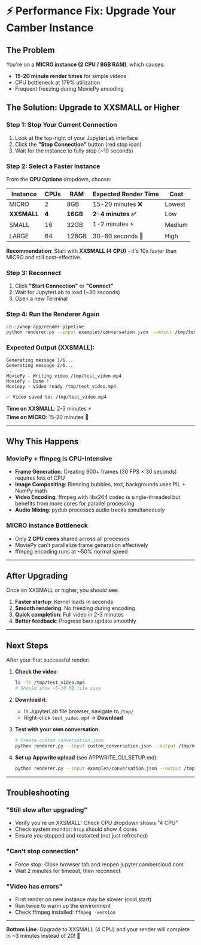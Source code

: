 # ⚡ Performance Fix: Upgrade Your Camber Instance

## The Problem
You're on a **MICRO instance (2 CPU / 8GB RAM)**, which causes:
- **15-20 minute render times** for simple videos
- CPU bottleneck at 179% utilization
- Frequent freezing during MoviePy encoding

## The Solution: Upgrade to XXSMALL or Higher

### Step 1: Stop Your Current Connection
1. Look at the top-right of your JupyterLab interface
2. Click the **"Stop Connection"** button (red stop icon)
3. Wait for the instance to fully stop (~10 seconds)

### Step 2: Select a Faster Instance
From the **CPU Options** dropdown, choose:

| Instance | CPUs | RAM | Expected Render Time | Cost |
|----------|------|-----|---------------------|------|
| MICRO    | 2    | 8GB | 15-20 minutes ❌    | Lowest |
| **XXSMALL** | **4** | **16GB** | **2-4 minutes ✅** | Low |
| SMALL    | 16   | 32GB | 1-2 minutes ⚡      | Medium |
| LARGE    | 64   | 128GB | 30-60 seconds 🚀   | High |

**Recommendation**: Start with **XXSMALL (4 CPU)** - it's 10x faster than MICRO and still cost-effective.

### Step 3: Reconnect
1. Click **"Start Connection"** or **"Connect"**
2. Wait for JupyterLab to load (~30 seconds)
3. Open a new Terminal

### Step 4: Run the Renderer Again
```bash
cd ~/whop-app/render-pipeline
python renderer.py --input examples/conversation.json --output /tmp/test_video.mp4
```

### Expected Output (XXSMALL):
```
Generating message 1/6...
Generating message 2/6...
...
MoviePy - Writing video /tmp/test_video.mp4
MoviePy - Done !
Moviepy - video ready /tmp/test_video.mp4

✅ Video saved to: /tmp/test_video.mp4
```

**Time on XXSMALL**: 2-3 minutes ⚡  
**Time on MICRO**: 15-20 minutes 🐌

---

## Why This Happens

### MoviePy + ffmpeg is CPU-Intensive
- **Frame Generation**: Creating 900+ frames (30 FPS × 30 seconds) requires lots of CPU
- **Image Compositing**: Blending bubbles, text, backgrounds uses PIL + NumPy math
- **Video Encoding**: ffmpeg with libx264 codec is single-threaded but benefits from more cores for parallel processing
- **Audio Mixing**: pydub processes audio tracks simultaneously

### MICRO Instance Bottleneck
- Only **2 CPU cores** shared across all processes
- MoviePy can't parallelize frame generation effectively
- ffmpeg encoding runs at ~50% normal speed

---

## After Upgrading

Once on XXSMALL or higher, you should see:
1. **Faster startup**: Kernel loads in seconds
2. **Smooth rendering**: No freezing during encoding
3. **Quick completion**: Full video in 2-3 minutes
4. **Better feedback**: Progress bars update smoothly

---

## Next Steps

After your first successful render:

1. **Check the video**:
   ```bash
   ls -lh /tmp/test_video.mp4
   # Should show ~5-10 MB file size
   ```

2. **Download it**:
   - In JupyterLab file browser, navigate to `/tmp/`
   - Right-click `test_video.mp4` → **Download**

3. **Test with your own conversation**:
   ```bash
   # Create custom_conversation.json
   python renderer.py --input custom_conversation.json --output /tmp/my_video.mp4
   ```

4. **Set up Appwrite upload** (see APPWRITE_CLI_SETUP.md):
   ```bash
   python renderer.py --input examples/conversation.json --output /tmp/test_video.mp4 --upload
   ```

---

## Troubleshooting

### "Still slow after upgrading"
- Verify you're on XXSMALL: Check CPU dropdown shows "4 CPU"
- Check system monitor: `htop` should show 4 cores
- Ensure you stopped and restarted (not just refreshed)

### "Can't stop connection"
- Force stop: Close browser tab and reopen jupyter.cambercloud.com
- Wait 2 minutes for timeout, then reconnect

### "Video has errors"
- First render on new instance may be slower (cold start)
- Run twice to warm up the environment
- Check ffmpeg installed: `ffmpeg -version`

---

**Bottom Line**: Upgrade to XXSMALL (4 CPU) and your render will complete in ~3 minutes instead of 20! 🚀
